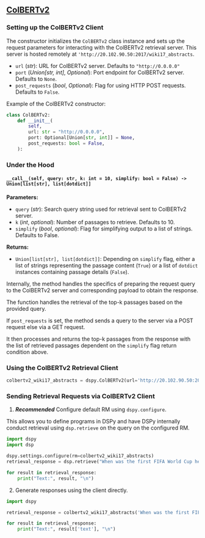 ## [ColBERTv2](https://github.com/stanford-futuredata/colbert)

### Setting up the ColBERTv2 Client

The constructor initializes the `ColBERTv2` class instance and sets up the request parameters for interacting with the ColBERTv2 retrieval server. This server is hosted remotely at `'http://20.102.90.50:2017/wiki17_abstracts`. 

- `url` (_str_): URL for ColBERTv2 server. Defaults to `"http://0.0.0.0"`
- `port` (_Union[str, int]_, _Optional_): Port endpoint for ColBERTv2 server. Defaults to `None`.
- `post_requests` (_bool_, _Optional_): Flag for using HTTP POST requests. Defaults to `False`.

Example of the ColBERTv2 constructor:

```python
class ColBERTv2:
    def __init__(
        self,
        url: str = "http://0.0.0.0",
        port: Optional[Union[str, int]] = None,
        post_requests: bool = False,
    ):
```

### Under the Hood

#### `__call__(self, query: str, k: int = 10, simplify: bool = False) -> Union[list[str], list[dotdict]]`

**Parameters:**
- `query` (_str_): Search query string used for retrieval sent to ColBERTv2 server.
- `k` (_int_, _optional_): Number of passages to retrieve. Defaults to 10.
- `simplify` (_bool_, _optional_): Flag for simplifying output to a list of strings. Defaults to False.

**Returns:**
- `Union[list[str], list[dotdict]]`: Depending on `simplify` flag, either a list of strings representing the passage content (`True`) or a list of `dotdict` instances containing passage details (`False`).

Internally, the method handles the specifics of preparing the request query to the ColBERTv2 server and corresponding payload to obtain the response. 

The function handles the retrieval of the top-k passages based on the provided query.

If `post_requests` is set, the method sends a query to the server via a POST request else via a GET request.

It then processes and returns the top-k passages from the response with the list of retrieved passages dependent on the `simplify` flag return condition above.


### Using the ColBERTv2 Retrieval Client
```python
colbertv2_wiki17_abstracts = dspy.ColBERTv2(url='http://20.102.90.50:2017/wiki17_abstracts')
```

### Sending Retrieval Requests via ColBERTv2 Client
1) _**Recommended**_ Configure default RM using `dspy.configure`.

This allows you to define programs in DSPy and have DSPy internally conduct retrieval using `dsp.retrieve` on the query on the configured RM.

```python
import dspy
import dsp

dspy.settings.configure(rm=colbertv2_wiki17_abstracts)
retrieval_response = dsp.retrieve("When was the first FIFA World Cup held?", k=5)

for result in retrieval_response:
    print("Text:", result, "\n")
```


2) Generate responses using the client directly.
```python
import dspy

retrieval_response = colbertv2_wiki17_abstracts('When was the first FIFA World Cup held?', k=5)

for result in retrieval_response:
    print("Text:", result['text'], "\n")
```